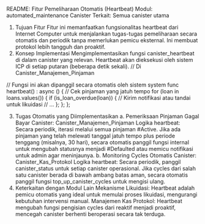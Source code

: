 README: Fitur Pemeliharaan Otomatis (Heartbeat)
Modul: automated_maintenance
Canister Terkait: Semua canister utama
1. Tujuan Fitur
Fitur ini memanfaatkan fungsionalitas heartbeat dari Internet Computer untuk menjalankan tugas-tugas pemeliharaan secara otomatis dan periodik tanpa memerlukan pemicu eksternal. Ini membuat protokol lebih tangguh dan proaktif.
2. Konsep Implementasi
Mengimplementasikan fungsi canister_heartbeat di dalam canister yang relevan. Heartbeat akan dieksekusi oleh sistem ICP di setiap putaran (beberapa detik sekali).
// Di Canister_Manajemen_Pinjaman

// Fungsi ini akan dipanggil secara otomatis oleh sistem
system func heartbeat() : async () {
    // Cek pinjaman yang jatuh tempo
    for (loan in loans.values()) {
        if (is_loan_overdue(loan)) {
            // Kirim notifikasi atau tandai untuk likuidasi
            // ...
        };
    };
};


3. Tugas Otomatis yang Diimplementasikan
a. Pemeriksaan Pinjaman Gagal Bayar
Canister: Canister_Manajemen_Pinjaman
Logika heartbeat: Secara periodik, iterasi melalui semua pinjaman #Active. Jika ada pinjaman yang telah melewati tanggal jatuh tempo plus periode tenggang (misalnya, 30 hari), secara otomatis panggil fungsi internal untuk mengubah statusnya menjadi #Defaulted atau memicu notifikasi untuk admin agar meninjaunya.
b. Monitoring Cycles Otomatis
Canister: Canister_Kas_Protokol
Logika heartbeat: Secara periodik, panggil canister_status untuk setiap canister operasional. Jika cycles dari salah satu canister berada di bawah ambang batas aman, secara otomatis panggil fungsi top_up_canister_cycles untuk mengisi ulang.
4. Keterkaitan dengan Modul Lain
Mekanisme Likuidasi: Heartbeat adalah pemicu otomatis yang ideal untuk memulai proses likuidasi, mengurangi kebutuhan intervensi manual.
Manajemen Kas Protokol: Heartbeat mengubah fungsi pengisian cycles dari reaktif menjadi proaktif, mencegah canister berhenti beroperasi secara tak terduga.
